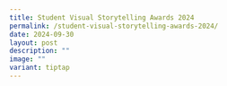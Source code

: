 ```yaml
---
title: Student Visual Storytelling Awards 2024
permalink: /student-visual-storytelling-awards-2024/
date: 2024-09-30
layout: post
description: ""
image: ""
variant: tiptap
---
```


